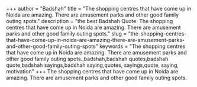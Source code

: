 +++
author = "Badshah"
title = "The shopping centres that have come up in Noida are amazing. There are amusement parks and other good family outing spots."
description = "the best Badshah Quote: The shopping centres that have come up in Noida are amazing. There are amusement parks and other good family outing spots."
slug = "the-shopping-centres-that-have-come-up-in-noida-are-amazing-there-are-amusement-parks-and-other-good-family-outing-spots"
keywords = "The shopping centres that have come up in Noida are amazing. There are amusement parks and other good family outing spots.,badshah,badshah quotes,badshah quote,badshah sayings,badshah saying,quotes, sayings,quote, saying, motivation"
+++
The shopping centres that have come up in Noida are amazing. There are amusement parks and other good family outing spots.
